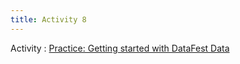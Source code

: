 ```yaml
---
title: Activity 8 
---
```


Activity 
  :  [Practice: Getting started with DataFest Data](https://datafest-prep.github.io/class_activities/ca_8.html)
